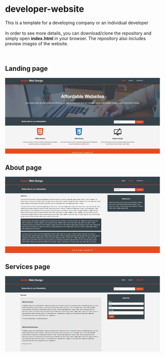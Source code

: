# developer-website
This is a template for a developing company or an individual developer
</br>
</br>
In order to see more details, you can download/clone the repository and simply open **index.html** in your browser. The repository also includes preview images of the website.

</br>
<h2>Landing page</h2>

![Homepage](https://github.com/Andrrew94/developer-website/blob/master/preview/preview1.JPG)

<h2>About page</h2>

![About](https://github.com/Andrrew94/developer-website/blob/master/preview/preview2.JPG)

<h2>Services page</h2>

![Services](https://github.com/Andrrew94/developer-website/blob/master/preview/preview3.JPG)

